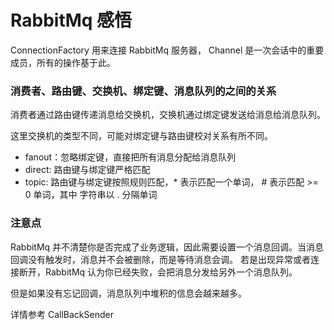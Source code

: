 # RabbitMq 感悟

ConnectionFactory 用来连接 RabbitMq 服务器， Channel 是一次会话中的重要成员，所有的操作基于此。

### 消费者、路由键、交换机、绑定键、消息队列的之间的关系

消费者通过路由键传递消息给交换机，交换机通过绑定键发送给消息给消息队列。

这里交换机的类型不同，可能对绑定键与路由键校对关系有所不同。 

- fanout：忽略绑定键，直接把所有消息分配给消息队列
- direct: 路由键与绑定键严格匹配
- topic: 路由键与绑定键按照规则匹配，* 表示匹配一个单词， # 表示匹配 >= 0 单词，其中 字符串以 . 分隔单词

### 注意点

RabbitMq 并不清楚你是否完成了业务逻辑，因此需要设置一个消息回调。当消息回调没有触发时，消息并不会被删除，而是等待消息会调。
若是出现异常或者连接断开，RabbitMq 认为你已经失败，会把消息分发给另外一个消息队列。

但是如果没有忘记回调，消息队列中堆积的信息会越来越多。

详情参考 CallBackSender 